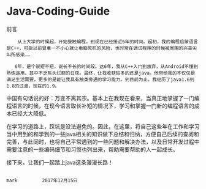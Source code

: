 # Java-Coding-Guide

前言

```
    从上大学的时候起，开始接触编程，到现在已经接近6年的时间。起初，我的编程启蒙语言是C++，可能以前冒着一不小心就让电脑死机的风险，也时常在调试程序的时候被周围的兴奋尖叫所感染……

   6年，是个说短不短，说长不长的时间段。这6年，我从C++入门到放弃，从Android不懂到熟练运用，其中不乏焦头烂额的日夜。最终，让我收获较多的还是java。他带给我的不仅仅是满足生活需要，更多的是能让我具有触类旁通的学习能力。到目前为止，我经历了java1.6到1.8的过渡，现在的1.9。
```

中国有句话说的好：万变不离其宗。基本上在我现在看来，当真正地掌握了一门编程语言的时候，在现今语言取长补短的情况下，学习和掌握一门新的编程语言的成本已经大大降低。

在学习的道路上，踩坑是没法避免的。因此，在这里，将自己这些年在工作和学习当中用到的和学到的一些java相关的知识做下总结和归纳，方便自己后续的查阅和完善，与此同时，也将自己平常遇到的一些问题和解决办法，以及日常开发过程中需要注意的一些编码细节和习惯也列出来，帮助需要帮助的人一起成长。

接下来，让我们一起踏上java这条漫漫长路！





                                                                                                                                                                            mark         2017年12月15日

